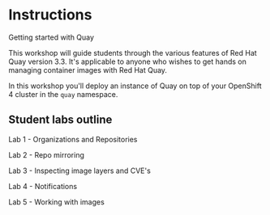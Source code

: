 # Instructions
Getting started with Quay

This workshop will guide students through the various features of Red Hat Quay version 3.3. It's applicable to anyone who wishes to get hands on managing container images with Red Hat Quay.

In this workshop you'll deploy an instance of Quay on top of your OpenShift 4 cluster in the `quay` namespace.

## Student labs outline
Lab 1 - Organizations and Repositories

Lab 2 - Repo mirroring

Lab 3 - Inspecting image layers and CVE's

Lab 4 - Notifications

Lab 5 - Working with images
